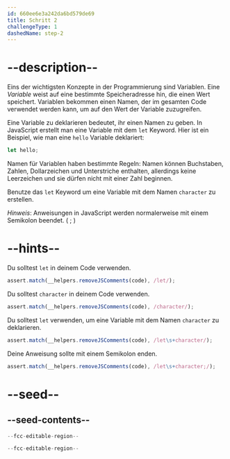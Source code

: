 ```yaml
---
id: 660ee6e3a242da6bd579de69
title: Schritt 2
challengeType: 1
dashedName: step-2
---
```


# --description--

Eins der wichtigsten Konzepte in der Programmierung sind Variablen. Eine <dfn>Variable</dfn> weist auf eine bestimmte Speicheradresse hin, die einen Wert speichert. Variablen bekommen einen Namen, der im gesamten Code verwendet werden kann, um auf den Wert der Variable zuzugreifen.

Eine Variable zu deklarieren bedeutet, ihr einen Namen zu geben. In JavaScript erstellt man eine Variable mit dem `let` Keyword. Hier ist ein Beispiel, wie man eine `hello` Variable deklariert:

```js
let hello;
```

Namen für Variablen haben bestimmte Regeln: Namen können Buchstaben, Zahlen, Dollarzeichen und Unterstriche enthalten, allerdings keine Leerzeichen und sie dürfen nicht mit einer Zahl beginnen.

Benutze das `let` Keyword um eine Variable mit dem Namen `character` zu erstellen.

_Hinweis_: Anweisungen in JavaScript werden normalerweise mit einem Semikolon beendet. ( ; )

# --hints--

Du solltest `let` in deinem Code verwenden.

```js
assert.match(__helpers.removeJSComments(code), /let/);
```

Du solltest `character` in deinem Code verwenden.

```js
assert.match(__helpers.removeJSComments(code), /character/);
```

Du solltest `let` verwenden, um eine Variable mit dem Namen `character` zu deklarieren.

```js
assert.match(__helpers.removeJSComments(code), /let\s+character/);
```

Deine Anweisung sollte mit einem Semikolon enden.

```js
assert.match(__helpers.removeJSComments(code), /let\s+character;/);
```

# --seed--

## --seed-contents--

```js
--fcc-editable-region--

--fcc-editable-region--
```
